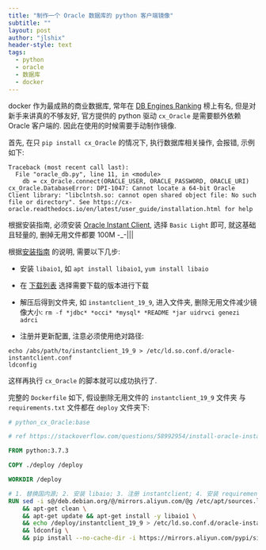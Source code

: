 ```yaml
---
title: "制作一个 Oracle 数据库的 python 客户端镜像"
subtitle: ""
layout: post
author: "jlshix"
header-style: text
tags:
  - python
  - oracle
  - 数据库
  - docker
---
```


docker 作为最成熟的商业数据库, 常年在 [DB Engines Ranking](https://db-engines.com/en/ranking)
榜上有名, 但是对新手来讲真的不够友好, 官方提供的 python 驱动 `cx_Oracle` 是需要额外依赖
Oracle 客户端的. 因此在使用的时候需要手动制作镜像.

首先, 在只 `pip install cx_Oracle` 的情况下, 执行数据库相关操作, 会报错, 示例如下:

```
Traceback (most recent call last):
  File "oracle_db.py", line 11, in <module>
    db = cx_Oracle.connect(ORACLE_USER, ORACLE_PASSWORD, ORACLE_URI)
cx_Oracle.DatabaseError: DPI-1047: Cannot locate a 64-bit Oracle Client library: "libclntsh.so: cannot open shared object file: No such file or directory". See https://cx-oracle.readthedocs.io/en/latest/user_guide/installation.html for help

```

根据安装指南, 必须安装 [Oracle Instant Client](https://www.oracle.com/database/technologies/instant-client.html),
选择 `Basic Light` 即可, 就这基础且轻量的, 删掉无用文件都要 100M -_-|||

根据[安装指南](https://docs.oracle.com/en/database/oracle/oracle-database/19/lnoci/instant-client.html#GUID-D0042396-7C99-4450-962C-6E3DBF6EFD41) 的说明, 
需要以下几步:

- 安装 `libaio1`, 如 `apt install libaio1`, `yum install libaio`

- 在 [下载列表](https://www.oracle.com/database/technologies/instant-client/downloads.html) 选择需要下载的版本进行下载

- 解压后得到文件夹, 如 `instantclient_19_9`, 进入文件夹, 删除无用文件减少镜像大小: `rm -f *jdbc* *occi* *mysql* *README *jar uidrvci genezi adrci`

- 注册并更新配置, 注意必须使用绝对路径:
```shell
echo /abs/path/to/instantclient_19_9 > /etc/ld.so.conf.d/oracle-instantclient.conf
ldconfig
```

这样再执行 `cx_Oracle` 的脚本就可以成功执行了.

完整的 `Dockerfile` 如下, 假设删除无用文件的 `instantclient_19_9` 文件夹
与 `requirements.txt` 文件都在 `deploy` 文件夹下:

```Dockerfile
# python_cx_Oracle:base

# ref https://stackoverflow.com/questions/58992954/install-oracle-instant-client-into-docker-container-for-python-cx-oracle

FROM python:3.7.3

COPY ./deploy /deploy

WORKDIR /deploy

# 1. 替换国内源; 2. 安装 libaio; 3. 注册 instantclient; 4. 安装 requirements
RUN sed -i s@/deb.debian.org/@/mirrors.aliyun.com/@g /etc/apt/sources.list \
    && apt-get clean \
    && apt-get update && apt-get install -y libaio1 \
    && echo /deploy/instantclient_19_9 > /etc/ld.so.conf.d/oracle-instantclient.conf \
    && ldconfig \
    && pip install --no-cache-dir -i https://mirrors.aliyun.com/pypi/simple -r requirements.txt

```

